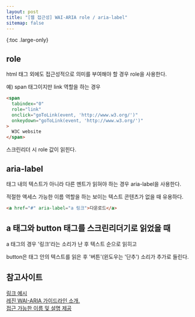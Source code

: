 ```yaml
---
layout: post
title: "[웹 접근성] WAI-ARIA role / aria-label"
sitemap: false
---
```


{:toc .large-only}

## role

html 태그 외에도 접근성적으로 의미를 부여해야 할 경우 role을 사용한다.

예) span 태그이지만 link 역할을 하는 경우

```html
<span
  tabindex="0"
  role="link"
  onclick="goToLink(event, 'http://www.w3.org/')"
  onkeydown="goToLink(event, 'http://www.w3.org/')"
>
  W3C website
</span>
```

스크린리더 시 role 값이 읽힌다.

## aria-label

태그 내의 텍스트가 아니라 다른 멘트가 읽혀야 하는 경우 aria-label을 사용한다.

적절한 액세스 가능한 이름 역할을 하는 보이는 텍스트 콘텐츠가 없을 때 유용하다.

```html
<a href="#" aria-label="a 링크">다운로드</a>
```

## a 태그와 button 태그를 스크린리더기로 읽었을 때

a 태그의 경우 '링크'라는 소리가 난 후 텍스트 순으로 읽히고

button은 태그 안의 텍스트를 읽은 후 '버튼'(윈도우는 '단추') 소리가 추가로 들린다.

## 참고사이트

[링크 예시](www.w3.org/TR/wai-aria-practices-1.1/examples/link/link.html)<br/>
[레진 WAI-ARIA 가이드라인 소개.](https://tech.lezhin.com/2018/04/20/wai-aria)<br/>
[접근 가능한 이름 및 설명 제공](https://www.w3.org/TR/wai-aria-practices-1.1/#names_and_descriptions)
